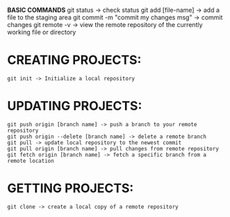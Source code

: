 **BASIC COMMANDS**
    git status -> check status
    git add [file-name] -> add a file to the staging area
    git commit -m "commit my changes msg" -> commit changes
    git remote -v -> view the remote repository of the currently working file or directory

# CREATING PROJECTS:
    git init -> Initialize a local repository
    
# UPDATING PROJECTS:
    git push origin [branch name] -> push a branch to your remote repository
    git push origin --delete [branch name] -> delete a remote branch
    git pull -> update local repository to the newest commit
    git pull origin [branch name] -> pull changes from remote repository
    git fetch origin [branch name] -> fetch a specific branch from a remote location
    
# GETTING PROJECTS:
    git clone -> create a local copy of a remote repository
